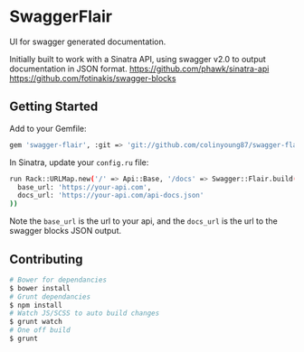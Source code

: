 # SwaggerFlair

UI for swagger generated documentation.

Initially built to work with a Sinatra API, using swagger v2.0 to output documentation in JSON format.
https://github.com/phawk/sinatra-api
https://github.com/fotinakis/swagger-blocks

## Getting Started

Add to your Gemfile:
```sh
gem 'swagger-flair', :git => 'git://github.com/colinyoung87/swagger-flair.git'
```

In Sinatra, update your `config.ru` file:
```sh
run Rack::URLMap.new('/' => Api::Base, '/docs' => Swagger::Flair.build(
  base_url: 'https://your-api.com',
  docs_url: 'https://your-api.com/api-docs.json'
))
```

Note the `base_url` is the url to your api, and the `docs_url` is the url to the swagger blocks JSON output.

## Contributing

```sh
# Bower for dependancies
$ bower install
# Grunt dependancies
$ npm install
# Watch JS/SCSS to auto build changes
$ grunt watch
# One off build
$ grunt
```